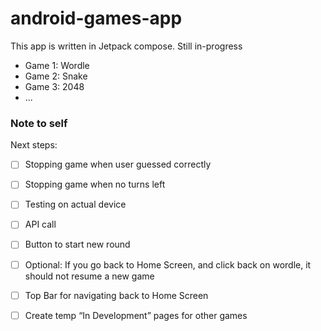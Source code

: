 # android-games-app

This app is written in Jetpack compose. Still in-progress

- Game 1: Wordle
- Game 2: Snake
- Game 3: 2048
- ...


### Note to self
Next steps:
- [ ] Stopping game when user guessed correctly
- [ ] Stopping game when no turns left
- [ ] Testing on actual device
- [ ] API call
- [ ] Button to start new round
- [ ] Optional: If you go back to Home Screen, and click back on wordle, it should not resume a new game
- [ ] Top Bar for navigating back to Home Screen
- [ ] Create temp “In Development” pages for other games

